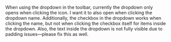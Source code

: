 When using the dropdown in the toolbar, currently the dropdown only opens when clicking the icon. I want it to also open when clicking the dropdown name. Additionally, the checkbox in the dropdown works when clicking the name, but not when clicking the checkbox itself for items inside the dropdown. Also, the text inside the dropdown is not fully visible due to padding issues—please fix this as well.